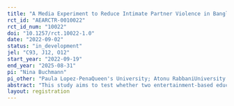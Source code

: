 ```yaml
---
title: "A Media Experiment to Reduce Intimate Partner Violence in Bangladesh"
rct_id: "AEARCTR-0010022"
rct_id_num: "10022"
doi: "10.1257/rct.10022-1.0"
date: "2022-09-02"
status: "in_development"
jel: "C93, J12, O12"
start_year: "2022-09-19"
end_year: "2025-08-31"
pi: "Nina Buchmann"
pi_other: "Paula Lopez-PenaQueen's University; Atonu RabbaniUniversity of Dhaka"
abstract: "This study aims to test whether two entertainment-based educational campaigns can: i) change social norms around the acceptability of Intimate Partner Violence (IPV) as a tool to control behaviors that are seen as undesirable (“norms campaign”); and ii) increase men’s resilience to acute stressors that may trigger violent impulses ("resilience campaign"). We expose participants to one of three versions of the same soap opera: norms campaign, resilience campaign, and placebo campaign. We further randomize whether participants are exposed to the norms or placebo campaigns privately, on a small electronic device, or publicly, in a community setting. We test: i) whether a media campaign designed to reduce the acceptability of violence reduces the prevalence of IPV (norms versus placebo); ii) whether teaching coping skills reduces the incidence of hot state violence (resilience versus placebo) and iii) whether the effects are stronger when changing beliefs about others’ beliefs about the acceptability of IPV (norms public-norms private vs placebo public-placebo private). "
layout: registration
---
```


